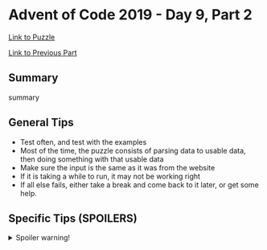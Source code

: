 # Advent of Code 2019 - Day 9, Part 2

[Link to Puzzle](https://adventofcode.com/2019/day/9#part2)

[Link to Previous Part](https://github.com/CodingAP/unofficial-aoc-syllabus/blob/main/years/2019/day9/part1.md)

## Summary
summary

## General Tips
- Test often, and test with the examples
- Most of the time, the puzzle consists of parsing data to usable data, then doing something with that usable data
- Make sure the input is the same as it was from the website
- If it is taking a while to run, it may not be working right
- If all else fails, either take a break and come back to it later, or get some help.

## Specific Tips (SPOILERS)
<details> <summary>Spoiler warning!</summary>

specific tips

</details>